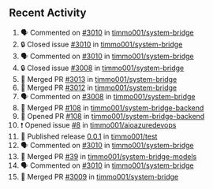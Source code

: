 ## Recent Activity

<!--START_SECTION:activity-->
1. 🗣 Commented on [#3010](https://github.com/timmo001/system-bridge/issues/3010) in [timmo001/system-bridge](https://github.com/timmo001/system-bridge)
2. 🔒 Closed issue [#3010](https://github.com/timmo001/system-bridge/issues/3010) in [timmo001/system-bridge](https://github.com/timmo001/system-bridge)
3. 🗣 Commented on [#3010](https://github.com/timmo001/system-bridge/issues/3010) in [timmo001/system-bridge](https://github.com/timmo001/system-bridge)
4. 🔒 Closed issue [#3008](https://github.com/timmo001/system-bridge/issues/3008) in [timmo001/system-bridge](https://github.com/timmo001/system-bridge)
5. 🎉 Merged PR [#3013](https://github.com/timmo001/system-bridge/pull/3013) in [timmo001/system-bridge](https://github.com/timmo001/system-bridge)
6. 🎉 Merged PR [#3012](https://github.com/timmo001/system-bridge/pull/3012) in [timmo001/system-bridge](https://github.com/timmo001/system-bridge)
7. 🗣 Commented on [#3008](https://github.com/timmo001/system-bridge/issues/3008) in [timmo001/system-bridge](https://github.com/timmo001/system-bridge)
8. 🎉 Merged PR [#108](https://github.com/timmo001/system-bridge-backend/pull/108) in [timmo001/system-bridge-backend](https://github.com/timmo001/system-bridge-backend)
9. 💪 Opened PR [#108](https://github.com/timmo001/system-bridge-backend/pull/108) in [timmo001/system-bridge-backend](https://github.com/timmo001/system-bridge-backend)
10. ❗ Opened issue [#8](https://github.com/timmo001/aioazuredevops/issues/8) in [timmo001/aioazuredevops](https://github.com/timmo001/aioazuredevops)
11. 🚀 Published release [0.0.1](https://github.com/0.0.1) in [timmo001/test](https://github.com/timmo001/test)
12. 🗣 Commented on [#3010](https://github.com/timmo001/system-bridge/issues/3010) in [timmo001/system-bridge](https://github.com/timmo001/system-bridge)
13. 🎉 Merged PR [#39](https://github.com/timmo001/system-bridge-models/pull/39) in [timmo001/system-bridge-models](https://github.com/timmo001/system-bridge-models)
14. 🗣 Commented on [#3010](https://github.com/timmo001/system-bridge/issues/3010) in [timmo001/system-bridge](https://github.com/timmo001/system-bridge)
15. 🎉 Merged PR [#3009](https://github.com/timmo001/system-bridge/pull/3009) in [timmo001/system-bridge](https://github.com/timmo001/system-bridge)
<!--END_SECTION:activity-->
